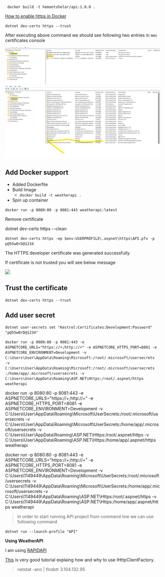 ` docker build -t hemantshelar/api:1.0.0 .`

[How to enable https in Docker](https://www.youtube.com/watch?v=lcaDDxJv260)

`dotnet dev-certs https --trust`

After executing above command we should see following two entries in `mmc` certificates console

<img src='./imgs/PersonalCertificates.png'>

<img src='./imgs/TrustedRootCACertificates.png'>


## Add Docker support

 - Added Dockerfile
 - Build Image
	- `docker build -t weatherapi .`
- Spin up container

`docker run -p 8080:80 -p 8081:443 weatherapi:latest`

Remove certificate

 dotnet dev-certs https --clean

 `dotnet dev-certs https -ep $env:USERPROFILE\.aspnet\https\API.pfx -p p@55w0rD@1234`

The HTTPS developer certificate was generated successfully.

If certificate is not trusted you will see below message

<img src='./imgs/NotSecure.png'>

## Trust the certificate

`dotnet dev-certs https --trust`


## Add user secret

`dotnet user-secrets set "Kestrel:Certificates:Development:Password" "p@55w0rD@1234"`

`docker run -p 8080:80 -p 8081:443 -e ASPNETCORE_URLS="https://+;http://+" -e ASPNETCORE_HTTPS_PORT=8081 -e ASPNETCORE_ENVIRONMENT=Development -v C:\Users\User\AppData\Roaming\Microsoft:/root/.microsoft/usersecrets  -v C:\Users\User\AppData\Roaming\Microsoft:/root/.microsoft/usersecrets :/home/app/.microsoft/usersecrets -v C:\Users\User\AppData\Roaming\ASP.NET\Https:/root/.aspnet/https weatherapi`

 docker run -p 8080:80 -p 8081:443 -e ASPNETCORE_URLS="https://+;http://+" -e ASPNETCORE_HTTPS_PORT=8081 -e ASPNETCORE_ENVIRONMENT=Development -v C:\Users\User\AppData\Roaming\Microsoft\UserSecrets:/root/.microsoft/usersecrets  -v C:\Users\User\AppData\Roaming\Microsoft\UserSecrets:/home/app/.microsoft/usersecrets -v C:\Users\User\AppData\Roaming\ASP.NET\Https:/root/.aspnet/https -v C:\Users\User\AppData\Roaming\ASP.NET\Https:/home/app/.aspnet/https  weatherapi


  docker run -p 8080:80 -p 8081:443 -e ASPNETCORE_URLS="https://+;http://+" -e ASPNETCORE_HTTPS_PORT=8081 -e ASPNETCORE_ENVIRONMENT=Development -v C:\Users\1149449\AppData\Roaming\Microsoft\UserSecrets:/root/.microsoft/usersecrets  -v C:\Users\1149449\AppData\Roaming\Microsoft\UserSecrets:/home/app/.microsoft/usersecrets -v C:\Users\1149449\AppData\Roaming\ASP.NET\Https:/root/.aspnet/https -v C:\Users\1149449\AppData\Roaming\ASP.NET\Https:/home/app/.aspnet/https  weatherapi




> In order to start running API project from command line we can use following command

`dotnet run --launch-profile "API"`


**Using WeatherAPI**

I am using [RAPIDAPI](https://rapidapi.com/visual-crossing-corporation-visual-crossing-corporation-default/api/visual-crossing-weather)

[This](https://www.youtube.com/watch?v=bAXZx0zOeCU) is very good tutorial explaing how and why to use IHttpClientFactory. 
> netstat -ano | findstr 3.104.132.95
